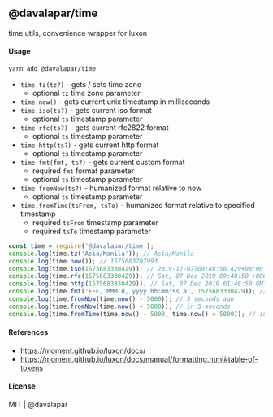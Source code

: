 ## @davalapar/time

time utils, convenience wrapper for luxon

#### Usage

```sh
yarn add @davalapar/time
```

- `time.tz(tz?)` - gets / sets time zone
  - optional `tz` time zone parameter
- `time.now()` - gets current unix timestamp in milliseconds
- `time.iso(ts?)` - gets current iso format
  - optional `ts` timestamp parameter
- `time.rfc(ts?)` - gets current rfc2822 format
  - optional `ts` timestamp parameter
- `time.http(ts?)` - gets current http format
  - optional `ts` timestamp parameter
- `time.fmt(fmt, ts?)` - gets current custom format
  - required `fmt` format parameter
  - optional `ts` timestamp parameter
- `time.fromNow(ts?)` - humanized format relative to now
  - optional `ts` timestamp parameter
- `time.fromTime(tsFrom, tsTo)` - humanized format relative to specified timestamp
  - required `tsFrom` timestamp parameter
  - required `tsTo` timestamp parameter

```js
const time = require('@davalapar/time');
console.log(time.tz('Asia/Manila')); // Asia/Manila
console.log(time.now()); // 1575683707993
console.log(time.iso(1575683330429)); // 2019-12-07T09:48:50.429+08:00
console.log(time.rfc(1575683330429)); // Sat, 07 Dec 2019 09:48:50 +0800
console.log(time.http(1575683330429)); // Sat, 07 Dec 2019 01:48:50 GMT
console.log(time.fmt('EEE, MMM d, yyyy hh:mm:ss a', 1575683330429)); // Saturday, Dec 7, 2019 09:48:50 AM
console.log(time.fromNow(time.now() - 5000)); // 5 seconds ago
console.log(time.fromNow(time.now() + 5000)); // in 5 seconds
console.log(time.fromTime(time.now() - 5000, time.now() + 5000)); // in 10 seconds
```

#### References

- https://moment.github.io/luxon/docs/
- https://moment.github.io/luxon/docs/manual/formatting.html#table-of-tokens

#### License

MIT | @davalapar